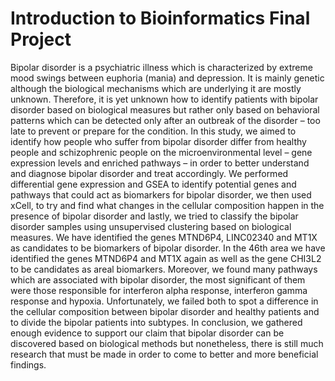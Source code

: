 # Introduction to Bioinformatics Final Project
Bipolar disorder is a psychiatric illness which is characterized by extreme mood swings 
between euphoria (mania) and depression. It is mainly genetic although the biological 
mechanisms which are underlying it are mostly unknown. Therefore, it is yet unknown how 
to identify patients with bipolar disorder based on biological measures but rather only 
based on behavioral patterns which can be detected only after an outbreak of the disorder – 
too late to prevent or prepare for the condition. In this study, we aimed to identify how 
people who suffer from bipolar disorder differ from healthy people and schizophrenic 
people on the microenvironmental level – gene expression levels and enriched pathways – 
in order to better understand and diagnose bipolar disorder and treat accordingly. We 
performed differential gene expression and GSEA to identify potential genes and pathways 
that could act as biomarkers for bipolar disorder, we then used xCell, to try and find what 
changes in the cellular composition happen in the presence of bipolar disorder and lastly, 
we tried to classify the bipolar disorder samples using unsupervised clustering based on 
biological measures. We have identified the genes MTND6P4, LINC02340 and MT1X as 
candidates to be biomarkers of bipolar disorder. In the 46th area we have identified the 
genes MTND6P4 and MT1X again as well as the gene CHI3L2 to be candidates as areal 
biomarkers. Moreover, we found many pathways which are associated with bipolar 
disorder, the most significant of them were those responsible for interferon alpha response, 
interferon gamma response and hypoxia. Unfortunately, we failed both to spot a difference 
in the cellular composition between bipolar disorder and healthy patients and to divide the 
bipolar patients into subtypes. In conclusion, we gathered enough evidence to support our 
claim that bipolar disorder can be discovered based on biological methods but nonetheless, 
there is still much research that must be made in order to come to better and more 
beneficial findings.
